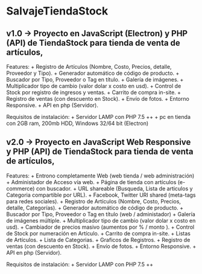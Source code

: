 # SalvajeTiendaStock

v1.0 -> Proyecto en JavaScript (Electron) y PHP (API) de TiendaStock para tienda de venta de artículos, 
----

  Features: 
        + Registro de Artículos (Nombre, Costo, Precios, detalle, Proveedor y Tipo).
        + Generador automático de código de producto.
        + Buscador por Tipo, Proveedor o Tag en título.
        + Galería de imágenes.
        + Multiplicador tipo de cambio (valor dolar x costo en usd).
        + Control de Stock por registro de ingresos y ventas.
        + Carrito de compra in-site.
        + Registro de ventas (con descuento en Stock).
        + Envío de fotos.
        + Entorno Responsive.
        + API en php (Servidor).

 Requisitos de instalación:
        + Servidor LAMP con PHP 7.5 ++
        + pc en tienda con 2GB ram, 200mb HDD, Windows 32/64 bit (Electron)

v2.0 -> Proyecto en JavaScript Web Responsive y PHP (API) de TiendaStock para tienda de venta de artículos, 
----

  Features: 
        + Entrono completamente Web (web tienda / web administración)
        + Administador de Acceso vía web.
        + Página de tienda con artículos (e-commerce) con buscador.
        + URL shareable (Busqueda, Lista de articulos y Categoria compartible por URL).
        + Facebook, Twitter URI shared (meta-tags para redes sociales).
        + Registro de Artículos (Nombre, Costo, Precios, detalle, Categorías).
        + Generador automático de código de producto.
        + Buscador por Tipo, Proveedor o Tag en título (web / administador)
        + Galería de imágenes múltiple.
        + Multiplicador tipo de cambio (valor dolar x costo en usd).
        + Cambiador de precios masivo (aumentos por % / monto ).
        + Control de Stock por numeración en Artículo.
        + Carrito de compra in-site.
        + Listas de Artículos.
        + Lista de Categorias.
        + Graficos de Registros.
        + Registro de ventas (con descuento en Stock).
        + Envío de fotos.
        + Entorno Responsive.
        + API en php (Servidor).

Requisitos de instalación:
        + Servidor LAMP con PHP 7.5 ++

        
        
